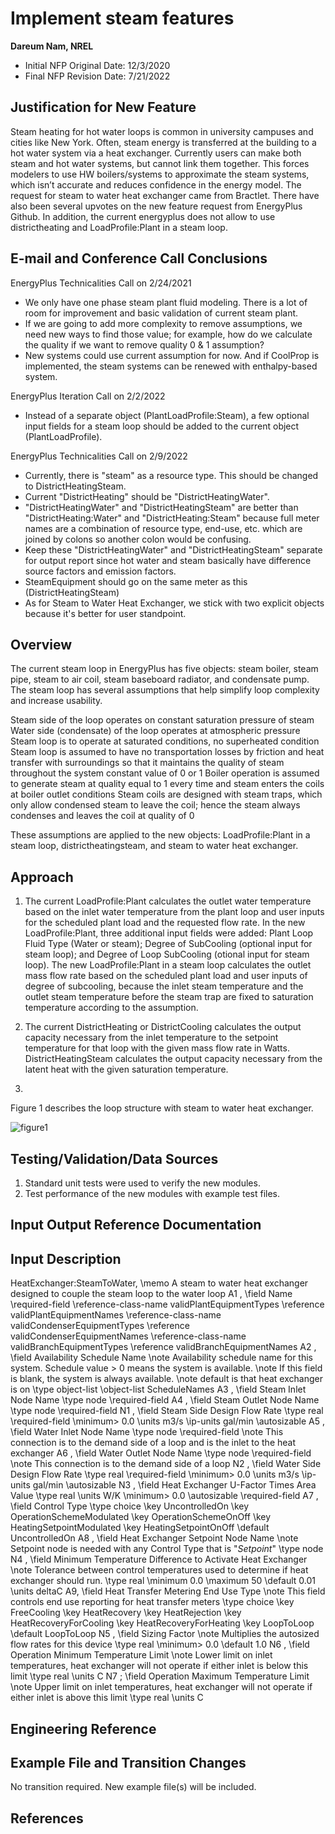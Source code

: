Implement steam features
================

**Dareum Nam, NREL**

 - Initial NFP Original Date: 12/3/2020
 - Final NFP Revision Date: 7/21/2022
 

## Justification for New Feature ##

Steam heating for hot water loops is common in university campuses and cities like New York. Often, steam energy is transferred at the building to a hot water system via a heat exchanger. Currently users can make both steam and hot water systems, but cannot link them together. This forces modelers to use HW boilers/systems to approximate the steam systems, which isn’t accurate and reduces confidence in the energy model. The request for steam to water heat exchanger came from Bractlet. There have also been several upvotes on the new feature request from EnergyPlus Github. In addition, the current energyplus does not allow to use districtheating and LoadProfile:Plant in a steam loop.

## E-mail and Conference Call Conclusions ##

EnergyPlus Technicalities Call on 2/24/2021
- We only have one phase steam plant fluid modeling. There is a lot of room for improvement and basic validation of current steam plant.
- If we are going to add more complexity to remove assumptions, we need new ways to find those value; for example, how do we calculate the quality if we want to remove quality 0 & 1 assumption?
- New systems could use current assumption for now. And if CoolProp is implemented, the steam systems can be renewed with enthalpy-based system.

EnergyPlus Iteration Call on 2/2/2022
- Instead of a separate object (PlantLoadProfile:Steam), a few optional input fields for a steam loop should be added to the current object (PlantLoadProfile).

EnergyPlus Technicalities Call on 2/9/2022
- Currently, there is "steam" as a resource type. This should be changed to DistrictHeatingSteam.
- Current "DistrictHeating" should be "DistrictHeatingWater".
- "DistrictHeatingWater" and "DistrictHeatingSteam" are better than "DistrictHeating:Water" and "DistrictHeating:Steam" because full meter names are a combination of resource type, end-use, etc. which are joined by colons so another colon would be confusing.
- Keep these "DistrictHeatingWater" and "DistrictHeatingSteam" separate for output report since hot water and steam basically have difference source factors and emission factors.
- SteamEquipment should go on the same meter as this (DistrictHeatingSteam)
- As for Steam to Water Heat Exchanger, we stick with two explicit objects because it's better for user standpoint.

## Overview ##

The current steam loop in EnergyPlus has five objects: steam boiler, steam pipe, steam to air coil, steam baseboard radiator, and condensate pump. The steam loop has several assumptions that help simplify loop complexity and increase usability.

Steam side of the loop operates on constant saturation pressure of steam
Water side (condensate) of the loop operates at atmospheric pressure
Steam loop is to operate at saturated conditions, no superheated condition
Steam loop is assumed to have no transportation losses by friction and heat transfer with surroundings so that it maintains the quality of steam throughout the system constant value of 0 or 1
Boiler operation is assumed to generate steam at quality equal to 1 every time and steam enters the coils at boiler outlet conditions
Steam coils are designed with steam traps, which only allow condensed steam to leave the coil; hence the steam always condenses and leaves the coil at quality of 0

These assumptions are applied to the new objects: LoadProfile:Plant in a steam loop, districtheatingsteam, and steam to water heat exchanger.

## Approach ##

1. The current LoadProfile:Plant calculates the outlet water temperature based on the inlet water temperature from the plant loop and user inputs for the scheduled plant load and the requested flow rate. 
In the new LoadProfile:Plant, three additional input fields were added: Plant Loop Fluid Type (Water or steam); Degree of SubCooling (optional input for steam loop); and Degree of Loop SubCooling (otional input for steam loop). The new LoadProfile:Plant in a steam loop calculates the outlet mass flow rate based on the scheduled plant load and user inputs of degree of subcooling, because the inlet steam temperature and the outlet steam temperature before the steam trap are fixed to saturation temperature according to the assumption.

2. The current DistrictHeating or DistrictCooling calculates the output capacity necessary from the inlet temperature to the setpoint temperature for that loop with the given mass flow rate in Watts. DistrictHeatingSteam calculates the output capacity necessary from the latent heat with the given saturation temperature.

3. 
Figure 1 describes the loop structure with steam to water heat exchanger.

![figure1](https://github.com/EnergyPlus/blob/AddThreeSteamModulesWithNTUMethod/design/FY2021/figure1.png)


## Testing/Validation/Data Sources ##

1. Standard unit tests were used to verify the new modules.
2. Test performance of the new modules with example test files.

## Input Output Reference Documentation ##


## Input Description ##

HeatExchanger:SteamToWater,
        \memo A steam to water heat exchanger designed to couple the steam loop to the water loop
   A1 , \field Name
        \required-field
        \reference-class-name validPlantEquipmentTypes
        \reference validPlantEquipmentNames
        \reference-class-name validCondenserEquipmentTypes
        \reference validCondenserEquipmentNames
        \reference-class-name validBranchEquipmentTypes
        \reference validBranchEquipmentNames
   A2 , \field Availability Schedule Name
        \note Availability schedule name for this system. Schedule value > 0 means the system is available.
        \note If this field is blank, the system is always available.
        \note default is that heat exchanger is on
        \type object-list
        \object-list ScheduleNames
   A3 , \field Steam Inlet Node Name
        \type node
        \required-field
   A4 , \field Steam Outlet Node Name
        \type node
        \required-field
   N1 , \field Steam Side Design Flow Rate
        \type real
        \required-field
        \minimum> 0.0
        \units m3/s
        \ip-units gal/min
        \autosizable
   A5 , \field Water Inlet Node Name
        \type node
        \required-field
        \note This connection is to the demand side of a loop and is the inlet to the heat exchanger
   A6 , \field Water Outlet Node Name
        \type node
        \required-field
        \note This connection is to the demand side of a loop
   N2 , \field Water Side Design Flow Rate
        \type real
        \required-field
        \minimum> 0.0
        \units m3/s
        \ip-units gal/min
        \autosizable
   N3 , \field Heat Exchanger U-Factor Times Area Value
        \type real
        \units W/K
        \minimum> 0.0
        \autosizable
        \required-field
   A7 , \field Control Type
        \type choice
        \key UncontrolledOn
        \key OperationSchemeModulated
        \key OperationSchemeOnOff
        \key HeatingSetpointModulated
        \key HeatingSetpointOnOff
        \default UncontrolledOn
   A8 , \field Heat Exchanger Setpoint Node Name
        \note Setpoint node is needed with any Control Type that is "*Setpoint*"
        \type node
   N4 , \field Minimum Temperature Difference to Activate Heat Exchanger
        \note Tolerance between control temperatures used to determine if heat exchanger should run.
        \type real
        \minimum 0.0
        \maximum 50
        \default 0.01
        \units deltaC
   A9, \field Heat Transfer Metering End Use Type
        \note This field controls end use reporting for heat transfer meters
        \type choice
        \key FreeCooling
        \key HeatRecovery
        \key HeatRejection
        \key HeatRecoveryForCooling
        \key HeatRecoveryForHeating
        \key LoopToLoop
        \default LoopToLoop
   N5 , \field Sizing Factor
        \note Multiplies the autosized flow rates for this device
        \type real
        \minimum> 0.0
        \default 1.0
   N6 , \field Operation Minimum Temperature Limit
        \note Lower limit on inlet temperatures, heat exchanger will not operate if either inlet is below this limit
        \type real
        \units C
   N7 ; \field Operation Maximum Temperature Limit
        \note Upper limit on inlet temperatures, heat exchanger will not operate if either inlet is above this limit
        \type real
        \units C

## Engineering Reference ##



## Example File and Transition Changes ##

No transition required. New example file(s) will be included.

## References ##


